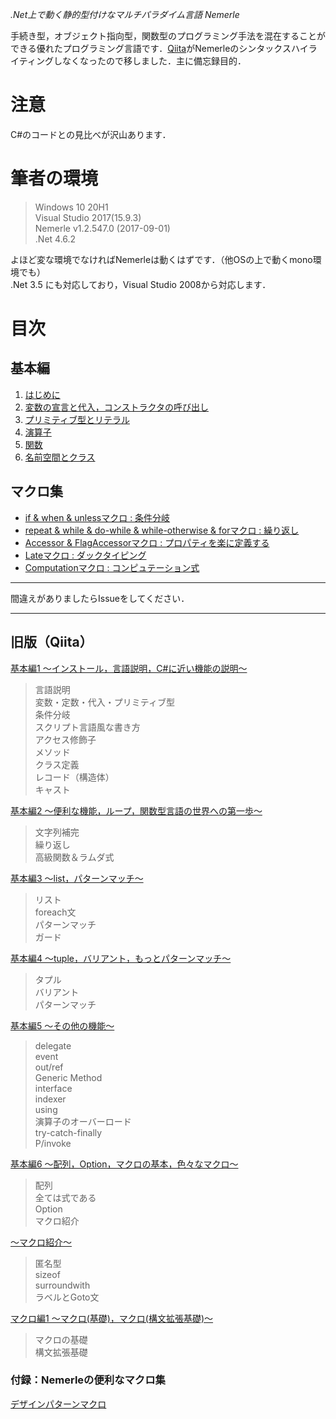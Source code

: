 *.Net上で動く静的型付けなマルチパラダイム言語 Nemerle*

手続き型，オブジェクト指向型，関数型のプログラミング手法を混在することができる優れたプログラミング言語です．[Qiita](https://qiita.com/Gnico/items/49a1f2978bd9990b8e61)がNemerleのシンタックスハイライティングしなくなったので移しました．主に備忘録目的．
# 注意
C#のコードとの見比べが沢山あります．  

# 筆者の環境
>Windows 10 20H1  
>Visual Studio 2017(15.9.3)  
>Nemerle v1.2.547.0 (2017-09-01)  
>.Net 4.6.2

よほど変な環境でなければNemerleは動くはずです．（他OSの上で動くmono環境でも）  
.Net 3.5 にも対応しており，Visual Studio 2008から対応します．

# 目次
## 基本編
1. [はじめに](basic/1.firststep.md) 
2. [変数の宣言と代入，コンストラクタの呼び出し](basic/2.variables.md) 
3. [プリミティブ型とリテラル](basic/3.primitive_types.md)
4. [演算子](basic/4.operators.md)
6. [関数](basic/5.function.md)
7. [名前空間とクラス](basic/6.namespace_class.md)

## マクロ集
* [if & when & unlessマクロ : 条件分岐](macro/conditional_branch_if_when_unless.md)
* [repeat & while & do-while & while-otherwise & forマクロ : 繰り返し](macro/loop_for_while_repeat.md)
* [Accessor & FlagAccessorマクロ : プロパティを楽に定義する](macro/accessor_flagaccessor.md)
* [Lateマクロ : ダックタイピング](macro/late.md)
* [Computationマクロ : コンピュテーション式](macro/computation/computation.md)

***
間違えがありましたらIssueをしてください．
***

## 旧版（Qiita）
[基本編1 ～インストール，言語説明，C#に近い機能の説明～](http://qiita.com/Gnico/items/c32185c8900215cd790b)  
>言語説明  
変数・定数・代入・プリミティブ型  
条件分岐  
スクリプト言語風な書き方  
アクセス修飾子  
メソッド  
クラス定義  
レコード（構造体）  
キャスト  

[基本編2 ～便利な機能，ループ，関数型言語の世界への第一歩～](http://qiita.com/Gnico/items/43a84aed8e8d6468ba47)  
>文字列補完  
繰り返し  
高級関数＆ラムダ式  

[基本編3 ～list，パターンマッチ～](http://qiita.com/Gnico/items/cd7f32aa8c973df0711e)  
>リスト  
foreach文  
パターンマッチ  
ガード  

[基本編4 ～tuple，バリアント，もっとパターンマッチ～](http://qiita.com/Gnico/items/72d8f17fef52100963a6)  
>タプル  
バリアント  
パターンマッチ  

[基本編5 ～その他の機能～](http://qiita.com/Gnico/items/6168e9aefcf83b5096b0)  
>delegate  
event  
out/ref  
Generic Method  
interface  
indexer  
using  
演算子のオーバーロード  
try-catch-finally  
P/invoke  

[基本編6 ～配列，Option，マクロの基本，色々なマクロ～](http://qiita.com/Gnico/items/19ee4aebcda592947d01)  
>配列  
全ては式である  
Option  
マクロ紹介  

[～マクロ紹介～](http://qiita.com/Gnico/items/1327bba77977e716c58d)  
> 匿名型  
sizeof  
surroundwith  
ラベルとGoto文  

[マクロ編1 ～マクロ(基礎)，マクロ(構文拡張基礎)～](http://qiita.com/Gnico/items/25735e41e21f7ce4098a)  
>マクロの基礎  
構文拡張基礎  

### 付録：Nemerleの便利なマクロ集
[デザインパターンマクロ](http://qiita.com/Gnico/items/8447e418aaf295cf387e)
